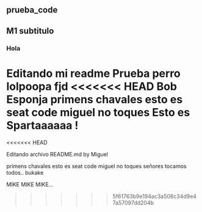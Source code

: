 ## prueba_code
## M1 subtitulo
### Hola
Editando mi readme
Prueba perro
lolpoopa
fjd
<<<<<<< HEAD
Bob Esponja
primens
chavales esto es seat code
miguel no toques
Esto es Spartaaaaaa !
=======
<<<<<<< HEAD

Editando archivo README.md by Miguel

primens
chavales esto es seat code
miguel no toques
señores tocamos todos.. bukake

MIKE MIKE MIKE...
>>>>>>> 5f61763b9e194ac3a508c34d9e47a57097dd204b
